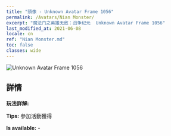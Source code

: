 ```yaml
---
title: "頭像 - Unknown Avatar Frame 1056"
permalink: /Avatars/Nian Monster/
excerpt: "魔法门之英雄无敌：战争纪元  Unknown Avatar Frame 1056"
last_modified_at: 2021-06-08
locale: cn
ref: "Nian Monster.md"
toc: false
classes: wide
---
```

 ![Unknown Avatar Frame 1056](/images/a/avatarFrame_56.png)

## 詳情

 **玩法詳解:**  

 **Tips:** 參加活動獲得 

 **Is available:**  - 

